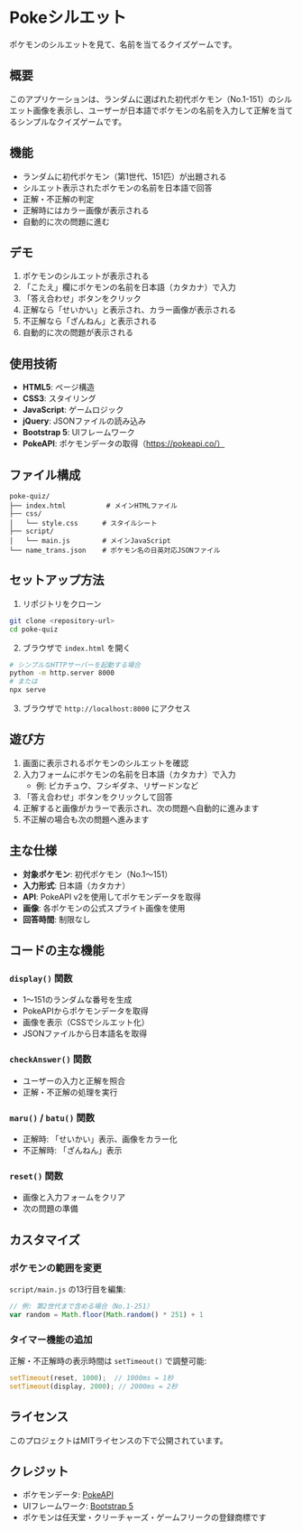 # Pokeシルエット

ポケモンのシルエットを見て、名前を当てるクイズゲームです。

## 概要

このアプリケーションは、ランダムに選ばれた初代ポケモン（No.1-151）のシルエット画像を表示し、ユーザーが日本語でポケモンの名前を入力して正解を当てるシンプルなクイズゲームです。

## 機能

- ランダムに初代ポケモン（第1世代、151匹）が出題される
- シルエット表示されたポケモンの名前を日本語で回答
- 正解・不正解の判定
- 正解時にはカラー画像が表示される
- 自動的に次の問題に進む

## デモ

1. ポケモンのシルエットが表示される
2. 「こたえ」欄にポケモンの名前を日本語（カタカナ）で入力
3. 「答え合わせ」ボタンをクリック
4. 正解なら「せいかい」と表示され、カラー画像が表示される
5. 不正解なら「ざんねん」と表示される
6. 自動的に次の問題が表示される

## 使用技術

- **HTML5**: ページ構造
- **CSS3**: スタイリング
- **JavaScript**: ゲームロジック
- **jQuery**: JSONファイルの読み込み
- **Bootstrap 5**: UIフレームワーク
- **PokeAPI**: ポケモンデータの取得（https://pokeapi.co/）

## ファイル構成

```
poke-quiz/
├── index.html          # メインHTMLファイル
├── css/
│   └── style.css      # スタイルシート
├── script/
│   └── main.js        # メインJavaScript
└── name_trans.json    # ポケモン名の日英対応JSONファイル
```

## セットアップ方法

1. リポジトリをクローン
```bash
git clone <repository-url>
cd poke-quiz
```

2. ブラウザで `index.html` を開く
```bash
# シンプルなHTTPサーバーを起動する場合
python -m http.server 8000
# または
npx serve
```

3. ブラウザで `http://localhost:8000` にアクセス

## 遊び方

1. 画面に表示されるポケモンのシルエットを確認
2. 入力フォームにポケモンの名前を日本語（カタカナ）で入力
   - 例: ピカチュウ、フシギダネ、リザードンなど
3. 「答え合わせ」ボタンをクリックして回答
4. 正解すると画像がカラーで表示され、次の問題へ自動的に進みます
5. 不正解の場合も次の問題へ進みます

## 主な仕様

- **対象ポケモン**: 初代ポケモン（No.1〜151）
- **入力形式**: 日本語（カタカナ）
- **API**: PokeAPI v2を使用してポケモンデータを取得
- **画像**: 各ポケモンの公式スプライト画像を使用
- **回答時間**: 制限なし

## コードの主な機能

### `display()` 関数
- 1〜151のランダムな番号を生成
- PokeAPIからポケモンデータを取得
- 画像を表示（CSSでシルエット化）
- JSONファイルから日本語名を取得

### `checkAnswer()` 関数
- ユーザーの入力と正解を照合
- 正解・不正解の処理を実行

### `maru()` / `batu()` 関数
- 正解時: 「せいかい」表示、画像をカラー化
- 不正解時: 「ざんねん」表示

### `reset()` 関数
- 画像と入力フォームをクリア
- 次の問題の準備

## カスタマイズ

### ポケモンの範囲を変更
`script/main.js` の13行目を編集:
```javascript
// 例: 第2世代まで含める場合（No.1-251）
var random = Math.floor(Math.random() * 251) + 1
```

### タイマー機能の追加
正解・不正解時の表示時間は `setTimeout()` で調整可能:
```javascript
setTimeout(reset, 1000);  // 1000ms = 1秒
setTimeout(display, 2000); // 2000ms = 2秒
```

## ライセンス

このプロジェクトはMITライセンスの下で公開されています。

## クレジット

- ポケモンデータ: [PokeAPI](https://pokeapi.co/)
- UIフレームワーク: [Bootstrap 5](https://getbootstrap.com/)
- ポケモンは任天堂・クリーチャーズ・ゲームフリークの登録商標です
